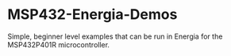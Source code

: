 # MSP432-Energia-Demos
Simple, beginner level examples that can be run in Energia for the MSP432P401R microcontroller.
